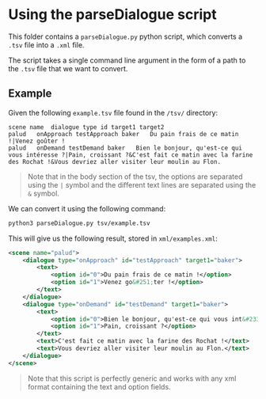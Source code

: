 # Using the parseDialogue script  
This folder contains a `parseDialogue.py` python script, which converts a `.tsv` file into a `.xml` file.  
  
The script takes a single command line argument in the form of a path to the `.tsv` file that we want to convert.  
  
## Example  
Given the following `example.tsv` file found in the `/tsv/` directory:
```tsv
scene name	dialogue type id target1 target2	
palud	onApproach testApproach baker	Du pain frais de ce matin !|Venez goûter !
palud	onDemand testDemand baker	Bien le bonjour, qu'est-ce qui vous intéresse ?|Pain, croissant ?&C'est fait ce matin avec la farine des Rochat !&Vous devriez aller visiter leur moulin au Flon.
```  
> Note that in the body section of the tsv, the options are separated using the `|` symbol and the different text lines are separated using the `&` symbol.  

We can convert it using the following command:  
```sh
python3 parseDialogue.py tsv/example.tsv
```  
This will give us the following result, stored in `xml/examples.xml`:  
```xml  
<scene name="palud">
    <dialogue type="onApproach" id="testApproach" target1="baker">
        <text>
            <option id="0">Du pain frais de ce matin !</option>
            <option id="1">Venez go&#251;ter !</option>
        </text>
    </dialogue>
    <dialogue type="onDemand" id="testDemand" target1="baker">
        <text>
            <option id="0">Bien le bonjour, qu'est-ce qui vous int&#233;resse ?</option>
            <option id="1">Pain, croissant ?</option>
        </text>
        <text>C'est fait ce matin avec la farine des Rochat !</text>
        <text>Vous devriez aller visiter leur moulin au Flon.</text>
    </dialogue>
</scene>
```  
> Note that this script is perfectly generic and works with any xml format containing the text and option fields.    
